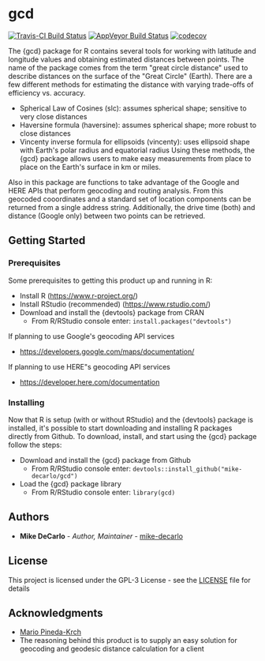 # gcd
[![Travis-CI Build Status](https://travis-ci.org/mike-decarlo/gcd.svg?branch=master)](https://travis-ci.org/mike-decarlo/gcd) [![AppVeyor Build Status](https://ci.appveyor.com/api/projects/status/github/mike-decarlo/gcd?branch=master&svg=true)](https://ci.appveyor.com/project/mike-decarlo/gcd) [![codecov](https://codecov.io/gh/mike-decarlo/gcd/branch/master/graph/badge.svg)](https://codecov.io/gh/mike-decarlo/gcd)

The {gcd} package for R contains several tools for working with latitude and longitude values and obtaining estimated distances between points. The name of the package comes from the term "great circle distance" used to describe distances on the surface of the "Great Circle" (Earth). There are a few different methods for estimating the distance with varying trade-offs of efficiency vs. accuracy.
- Spherical Law of Cosines (slc): assumes spherical shape; sensitive to very close distances
- Haversine formula (haversine): assumes spherical shape; more robust to close distances
- Vincenty inverse formula for ellipsoids (vincenty): uses ellipsoid shape with Earth's polar radius and equatorial radius
Using these methods, the {gcd} package allows users to make easy measurements from place to place on the Earth's surface in km or miles.

Also in this package are functions to take advantage of the Google and HERE APIs that perform geocoding and routing analysis. From this geocoded cooordinates and a standard set of location components can be returned from a single address string. Additionally, the drive time (both) and distance (Google only) between two points can be retrieved.

## Getting Started


### Prerequisites

Some prerequisites to getting this product up and running in R:
- Install R (https://www.r-project.org/)
- Install RStudio (recommended) (https://www.rstudio.com/)
- Download and install the {devtools} package from CRAN
  - From R/RStudio console enter: <code>install.packages("devtools")</code>

If planning to use Google's geocoding API services
- https://developers.google.com/maps/documentation/

If planning to use HERE"s geocoding API services
- https://developer.here.com/documentation

### Installing

Now that R is setup (with or without RStudio) and the {devtools} package is installed, it's possible to start downloading and installing R packages directly from Github. To download, install, and start using the {gcd} package follow the steps:
- Download and install the {gcd} package from Github
  - From R/RStudio console enter: <code>devtools::install_github("mike-decarlo/gcd")</code>
- Load the {gcd} package library
  - From R/RStudio console enter: <code>library(gcd)</code>

## Authors

* **Mike DeCarlo** - *Author, Maintainer* - [mike-decarlo](https://github.com/mike-decarlo)

## License

This project is licensed under the GPL-3 License - see the [LICENSE](LICENSE) file for details

## Acknowledgments

* [Mario Pineda-Krch](http://pineda-krch.com/)
* The reasoning behind this product is to supply an easy solution for geocoding and geodesic distance calculation for a client
